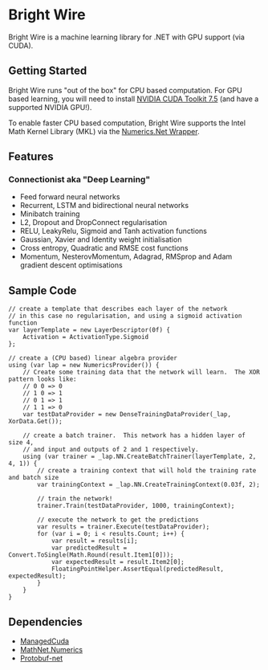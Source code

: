 # Bright Wire

Bright Wire is a machine learning library for .NET with GPU support (via CUDA).

## Getting Started

Bright Wire runs "out of the box" for CPU based computation.  For GPU based learning, you will need to install
[NVIDIA CUDA Toolkit 7.5](https://developer.nvidia.com/cuda-toolkit) (and have a supported NVIDIA GPU!).

To enable faster CPU based computation, Bright Wire supports the Intel Math Kernel Library (MKL) 
via the [Numerics.Net Wrapper](http://numerics.mathdotnet.com/MKL.html).

## Features

### Connectionist aka "Deep Learning"
* Feed forward neural networks
* Recurrent, LSTM and bidirectional neural networks
* Minibatch training
* L2, Dropout and DropConnect regularisation
* RELU, LeakyRelu, Sigmoid and Tanh activation functions
* Gaussian, Xavier and Identity weight initialisation
* Cross entropy, Quadratic and RMSE cost functions
* Momentum, NesterovMomentum, Adagrad, RMSprop and Adam gradient descent optimisations

## Sample Code
```
// create a template that describes each layer of the network
// in this case no regularisation, and using a sigmoid activation function 
var layerTemplate = new LayerDescriptor(0f) {
    Activation = ActivationType.Sigmoid
};

// create a (CPU based) linear algebra provider
using (var lap = new NumericsProvider()) {
	// Create some training data that the network will learn.  The XOR pattern looks like:
	// 0 0 => 0
	// 1 0 => 1
	// 0 1 => 1
	// 1 1 => 0
    var testDataProvider = new DenseTrainingDataProvider(_lap, XorData.Get());

	// create a batch trainer.  This network has a hidden layer of size 4,
	// and input and outputs of 2 and 1 respectively.
    using (var trainer = _lap.NN.CreateBatchTrainer(layerTemplate, 2, 4, 1)) {
		// create a training context that will hold the training rate and batch size
        var trainingContext = _lap.NN.CreateTrainingContext(0.03f, 2);

		// train the network!
        trainer.Train(testDataProvider, 1000, trainingContext);

		// execute the network to get the predictions
        var results = trainer.Execute(testDataProvider);
        for (var i = 0; i < results.Count; i++) {
            var result = results[i];
            var predictedResult = Convert.ToSingle(Math.Round(result.Item1[0]));
            var expectedResult = result.Item2[0];
            FloatingPointHelper.AssertEqual(predictedResult, expectedResult);
        }
    }
}
```

## Dependencies
* [ManagedCuda](https://github.com/kunzmi/managedCuda)
* [MathNet.Numerics](https://github.com/mathnet/mathnet-numerics)
* [Protobuf-net](https://github.com/mgravell/protobuf-net)